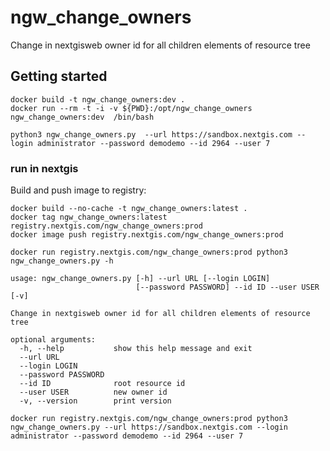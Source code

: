 # ngw_change_owners

Change in nextgisweb owner id for all children elements of resource tree

## Getting started

```
docker build -t ngw_change_owners:dev .
docker run --rm -t -i -v ${PWD}:/opt/ngw_change_owners ngw_change_owners:dev  /bin/bash
```

```
python3 ngw_change_owners.py  --url https://sandbox.nextgis.com --login administrator --password demodemo --id 2964 --user 7
```


### run in nextgis

Build and push image to registry:
```
docker build --no-cache -t ngw_change_owners:latest .
docker tag ngw_change_owners:latest registry.nextgis.com/ngw_change_owners:prod
docker image push registry.nextgis.com/ngw_change_owners:prod
```

```
docker run registry.nextgis.com/ngw_change_owners:prod python3 ngw_change_owners.py -h

usage: ngw_change_owners.py [-h] --url URL [--login LOGIN]
                            [--password PASSWORD] --id ID --user USER [-v]

Change in nextgisweb owner id for all children elements of resource tree

optional arguments:
  -h, --help           show this help message and exit
  --url URL
  --login LOGIN
  --password PASSWORD
  --id ID              root resource id
  --user USER          new owner id
  -v, --version        print version

```
```
docker run registry.nextgis.com/ngw_change_owners:prod python3 ngw_change_owners.py --url https://sandbox.nextgis.com --login administrator --password demodemo --id 2964 --user 7
```
